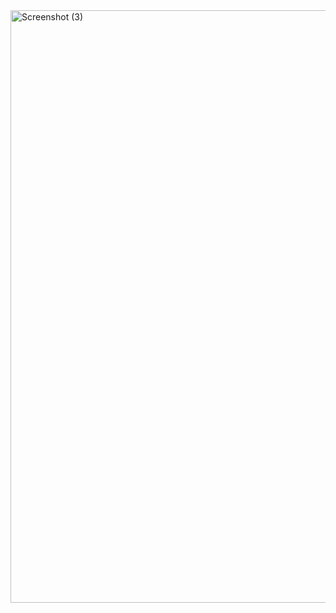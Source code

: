 <img width="948" alt="Screenshot (3)" src="https://user-images.githubusercontent.com/129840881/231732765-67cdc0f4-ae0f-45d4-a7f3-1d2b6afc6db2.png">
